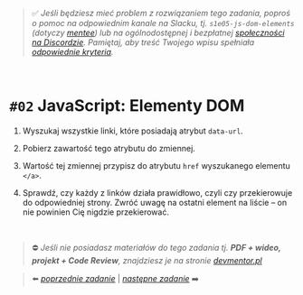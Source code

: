 > :white_check_mark: *Jeśli będziesz mieć problem z rozwiązaniem tego zadania, poproś o pomoc na odpowiednim kanale na Slacku, tj. `s1e05-js-dom-elements` (dotyczy [mentee](https://devmentor.pl/mentoring-javascript/)) lub na ogólnodostępnej i bezpłatnej [społeczności na Discordzie](https://devmentor.pl/discord). Pamiętaj, aby treść Twojego wpisu spełniała [odpowiednie kryteria](https://devmentor.pl/jak-prosic-o-pomoc/).*

&nbsp;

# `#02` JavaScript: Elementy DOM

1.  Wyszukaj wszystkie linki, które posiadają atrybut `data-url`.

2. Pobierz zawartość tego atrybutu do zmiennej.

3. Wartość tej zmiennej przypisz do atrybutu `href` wyszukanego elementu `</a>`.

4. Sprawdź, czy każdy z linków działa prawidłowo, czyli czy przekierowuje do odpowiedniej strony. Zwróć uwagę na ostatni element na liście – on nie powinien Cię nigdzie przekierować.


&nbsp;
> :no_entry: *Jeśli nie posiadasz materiałów do tego zadania tj. **PDF + wideo, projekt + Code Review**, znajdziesz je na stronie [devmentor.pl](https://devmentor.pl/workshop-js-dom-elements/)*

> :arrow_left: [*poprzednie zadanie*](./../01) | [*następne zadanie*](./../03) :arrow_right:
